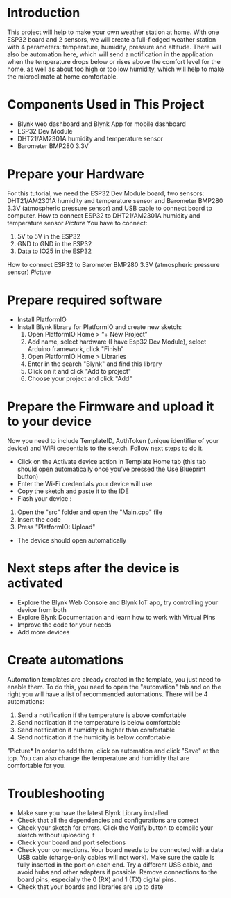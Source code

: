 # Introduction

This project will help to make your own weather station at home. With one ESP32 board and 2 sensors, we will create a full-fledged weather station with 4 parameters: temperature, humidity, pressure and altitude. There will also be automation here, which will send a notification in the application when the temperature drops below or rises above the comfort level for the home, as well as about too high or too low humidity, which will help to make the microclimate at home comfortable.

# Components Used in This Project
* Blynk web dashboard and Blynk App for mobile dashboard
* ESP32 Dev Module
* DHT21/AM2301A humidity and temperature sensor
* Barometer BMP280 3.3V

# Prepare your Hardware 

For this tutorial, we need the ESP32 Dev Module board, two sensors: DHT21/AM2301A humidity and temperature sensor and
Barometer BMP280 3.3V (atmospheric pressure sensor) and USB cable to connect board to computer.
How to connect ESP32 to DHT21/AM2301A humidity and temperature sensor
*Picture*
You have to connect:
1. 5V to 5V in the ESP32
2. GND to GND in the ESP32
3. Data to IO25 in the ESP32

How to connect ESP32 to Barometer BMP280 3.3V (atmospheric pressure sensor)
*Picture*

#  Prepare required software

* Install PlatformIO
* Install Blynk library for PlatformIO and create new sketch:
  1. Open PlatformIO Home > “+ New Project”
  2. Add name, select hardware (I have Esp32 Dev Module), select Arduino framework, click "Finish"
  3. Open PlatformIO Home > Libraries
  4. Enter in the search "Blynk" and find this library
  5. Click on it and click "Add to project"
  6. Choose your project and click "Add"

# Prepare the Firmware and upload it to your device

Now you need to include TemplateID, AuthToken (unique identifier of your device) and WiFi credentials to the sketch. Follow next steps to do it.

* Click on the Activate device action in Template Home tab (this tab should open automatically once you've pressed the Use Blueprint button)
* Enter the Wi-Fi credentials your device will use
* Copy the sketch and paste it to the IDE
* Flash your device :
1. Open the "src" folder and open the "Main.cpp" file
2. Insert the code
3. Press "PlatformIO: Upload"
* The device should open automatically



# Next steps after the device is activated

* Explore the Blynk Web Console and Blynk IoT app, try controlling your device from both
* Explore Blynk Documentation and learn how to work with Virtual Pins
* Improve the code for your needs
* Add more devices


# Create automations
Automation templates are already created in the template, you just need to enable them.
To do this, you need to open the "automation" tab and on the right you will have a list of recommended automations. There will be 4 automations:
1. Send a notification if the temperature is above comfortable
2. Send notification if the temperature is below comfortable
3. Send notification if humidity is higher than comfortable
4. Send notification if the humidity is below comfortable

"Picture*
In order to add them, click on automation and click "Save" at the top. You can also change the temperature and humidity that are comfortable for you.

# Troubleshooting

* Make sure you have the latest Blynk Library installed
* Check that all the dependencies and configurations are correct
* Check your sketch for errors. Click the Verify button to compile your sketch without uploading it
* Check your board and port selections
* Check your connections. Your board needs to be connected with a data USB cable (charge-only cables will not work). Make sure the cable is fully inserted in the port on each end. Try a different USB cable, and avoid hubs and other adapters if possible. Remove connections to the board pins, especially the 0 (RX) and 1 (TX) digital pins.
* Check that your boards and libraries are up to date









